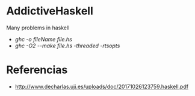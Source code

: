 # AddictiveHaskell
Many problems in haskell
* *ghc -o fileName file.hs*
* *ghc -O2 --make file.hs -threaded -rtsopts*

# Referencias

* http://www.decharlas.uji.es/uploads/doc/20171026123759.haskell.pdf
